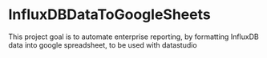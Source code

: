 # InfluxDBDataToGoogleSheets
This project goal is to automate enterprise reporting, by formatting InfluxDB data into google spreadsheet, to be used with datastudio
